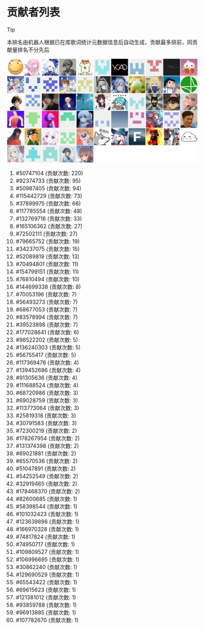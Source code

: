 # 贡献者列表

> [!TIP]
> 本排名由机器人根据已在库歌词统计元数据信息后自动生成，贡献最多排前，同贡献量排名不分先后

![贡献者头像画廊](./CONTRIBUTORS.svg)

1. #50747104 (贡献次数: 220)
2. #92374733 (贡献次数: 95)
3. #50987405 (贡献次数: 94)
4. #115442729 (贡献次数: 73)
5. #37899975 (贡献次数: 66)
6. #117785554 (贡献次数: 48)
7. #132769718 (贡献次数: 33)
8. #165106362 (贡献次数: 27)
9. #72502111 (贡献次数: 27)
10. #79665752 (贡献次数: 19)
11. #34237075 (贡献次数: 15)
12. #52089819 (贡献次数: 13)
13. #70494801 (贡献次数: 11)
14. #154799151 (贡献次数: 11)
15. #76810494 (贡献次数: 10)
16. #144699338 (贡献次数: 8)
17. #70053196 (贡献次数: 7)
18. #56493273 (贡献次数: 7)
19. #68677053 (贡献次数: 7)
20. #83578994 (贡献次数: 7)
21. #39523898 (贡献次数: 7)
22. #177028641 (贡献次数: 6)
23. #98522202 (贡献次数: 5)
24. #136240303 (贡献次数: 5)
25. #56755417 (贡献次数: 5)
26. #117369476 (贡献次数: 4)
27. #139452696 (贡献次数: 4)
28. #91305636 (贡献次数: 4)
29. #111688524 (贡献次数: 4)
30. #68720986 (贡献次数: 3)
31. #69028759 (贡献次数: 3)
32. #113773064 (贡献次数: 3)
33. #25819318 (贡献次数: 3)
34. #30791583 (贡献次数: 3)
35. #72300219 (贡献次数: 2)
36. #178267954 (贡献次数: 2)
37. #131374398 (贡献次数: 2)
38. #69021881 (贡献次数: 2)
39. #65570536 (贡献次数: 2)
40. #51047891 (贡献次数: 2)
41. #54252549 (贡献次数: 2)
42. #32919465 (贡献次数: 2)
43. #178468370 (贡献次数: 2)
44. #82600685 (贡献次数: 1)
45. #58398544 (贡献次数: 1)
46. #101032423 (贡献次数: 1)
47. #123639898 (贡献次数: 1)
48. #166970328 (贡献次数: 1)
49. #74817824 (贡献次数: 1)
50. #74950717 (贡献次数: 1)
51. #109809527 (贡献次数: 1)
52. #106996695 (贡献次数: 1)
53. #30862240 (贡献次数: 1)
54. #129690529 (贡献次数: 1)
55. #65543422 (贡献次数: 1)
56. #69615623 (贡献次数: 1)
57. #121381012 (贡献次数: 1)
58. #93859788 (贡献次数: 1)
59. #96913885 (贡献次数: 1)
60. #107782670 (贡献次数: 1)
